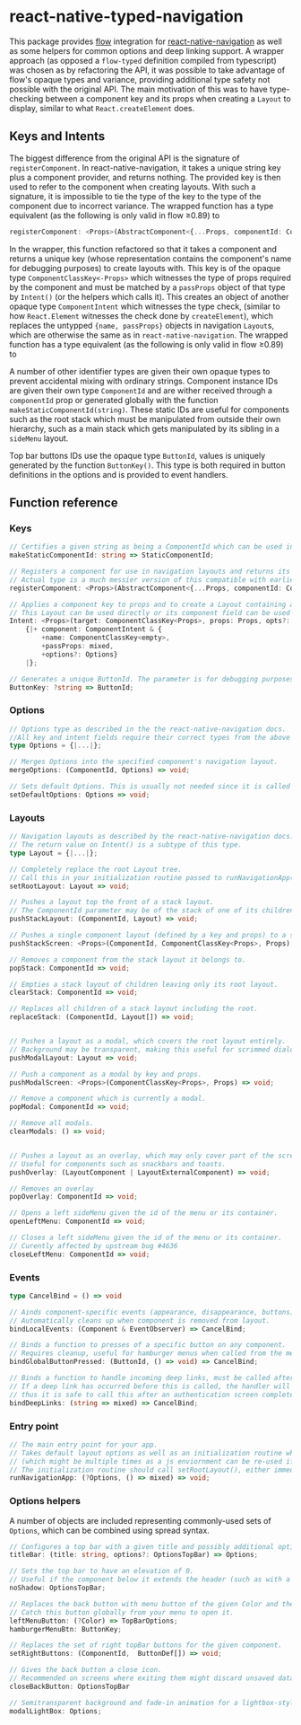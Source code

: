 react-native-typed-navigation
=============================

This package provides [flow](https://flow.org/) integration for [react-native-navigation](https://github.com/wix/react-native-navigation) as well as some helpers for common options and deep linking support. A wrapper approach (as opposed a `flow-typed` definition compiled from typescript) was chosen as by refactoring the API, it was possible to take advantage of flow's opaque types and variance, providing additional type safety not possible with the original API. The main motivation of this was to have type-checking between a component key and its props when creating a `Layout` to display, similar to what `React.createElement` does.

Keys and Intents
----------------

The biggest difference from the original API is the signature of `registerComponent`. In react-native-navigation, it takes a unique string key plus a component provider, and returns nothing.  The provided key is then used to refer to the component when creating layouts. With such a signature, it is impossible to tie the type of the key to the type of the component due to incorrect variance. The wrapped function has a type equivalent (as the following is only valid in flow ≥0.89) to

```ts
registerComponent: <Props>(AbstractComponent<{...Props, componentId: CommponentId}>) => ComponentClassKey<Props>
```

In the wrapper, this function refactored so that it takes a component and returns a unique key (whose representation contains the component's name for debugging purposes) to create layouts with. This key is of the opaque type `ComponentClassKey<-Props>` which witnesses the type of props required by the component and must be matched by a `passProps` object of that type by `Intent()` (or the helpers which calls it). This creates an object of another opaque type `ComponentIntent` which witnesses the type check, (similar to how `React.Element` witnesses the check done by `createElement`), which replaces the untypped `{name, passProps}` objects in navigation `Layout`s, which are otherwise the same as in `react-native-navigation`. The wrapped function has a type equivalent (as the following is only valid in flow ≥0.89) to

A number of other identifier types are given their own opaque types to prevent accidental mixing with ordinary strings. Component instance IDs are given their own type `ComponentId` and are wither received through a `componentId` prop or generated globally with the function `makeStaticComponentId(string)`. These static IDs are useful for components such as the root stack which must be manipulated from outside their own hierarchy, such as a main stack which gets manipulated by its sibling in a `sideMenu` layout.

Top bar buttons IDs use the opaque type `ButtonId`, values is uniquely generated by the function `ButtonKey()`. This type is both required in button definitions in the options and is provided to event handlers.

Function reference
------------------

### Keys

```ts
// Certifies a given string as being a ComponentId which can be used in layouts.
makeStaticComponentId: string => StaticComponentId;

// Registers a component for use in navigation layouts and returns its key
// Actual type is a much messier version of this compatible with earlier flow versions.
registerComponent: <Props>(AbstractComponent<{...Props, componentId: CommponentId}>) => ComponentClassKey<Props>;

// Applies a component key to props and to create a Layout containing an intent
// This Layout can be used directly or its component field can be used in options which require a raw ComponentIntent.
Intent: <Props>(target: ComponentClassKey<Props>, props: Props, opts?: Options) =>
    {|+ component: ComponentIntent & {
        +name: ComponentClassKey<empty>,
        +passProps: mixed,
        +options?: Options}
    |};

// Generates a unique ButtonId. The parameter is for debugging purposes only, like Symbol().
ButtonKey: ?string => ButtonId;
```

### Options

```ts
// Options type as described in the the react-native-navigation docs.
//All key and intent fields require their correct types from the above section.
type Options = {|...|};

// Merges Options into the specified component's navigation layout.
mergeOptions: (ComponentId, Options) => void;

// Sets default Options. This is usually not needed since it is called by runNavigationApp().
setDefaultOptions: Options => void;
```

### Layouts

```ts
// Navigation layouts as described by the react-native-navigation docs.
// The return value on Intent() is a subtype of this type.
type Layout = {|...|};

// Completely replace the root Layout tree.
// Call this in your initialization routine passed to runNavigationApp().
setRootLayout: Layout => void;

// Pushes a layout top the front of a stack layout.
// The ComponentId parameter may be of the stack of one of its children (such as the screen you're navigating from)
pushStackLayout: (ComponentId, Layout) => void;

// Pushes a single component layout (defined by a key and props) to a stack layout.
pushStackScreen: <Props>(ComponentId, ComponentClassKey<Props>, Props) => void;

// Removes a component from the stack layout it belongs to.
popStack: ComponentId => void;

// Empties a stack layout of children leaving only its root layout.
clearStack: ComponentId => void;

// Replaces all children of a stack layout including the root.
replaceStack: (ComponentId, Layout[]) => void;


// Pushes a layout as a modal, which covers the root layout entirely.
// Background may be transparent, making this useful for scrimmed dialogs.
pushModalLayout: Layout => void;

// Push a component as a modal by key and props.
pushModalScreen: <Props>(ComponentClassKey<Props>, Props) => void;

// Remove a component which is currently a modal.
popModal: ComponentId => void;

// Remove all modals.
clearModals: () => void;


// Pushes a layout as an overlay, which may only cover part of the screen, leaving the main layout running underneath.
// Useful for components such as snackbars and toasts.
pushOverlay: (LayoutComponent | LayoutExternalComponent) => void;

// Removes an overlay
popOverlay: ComponentId => void;

// Opens a left sideMenu given the id of the menu or its container.
openLeftMenu: ComponentId => void;

// Closes a left sideMenu given the id of the menu or its container.
// Curently affected by upstream bug #4636
closeLeftMenu: ComponentId => void;
```

### Events

```ts
type CancelBind = () => void

// Ainds component-specific events (appearance, disappearance, buttons) to methods on a specific component.
// Automatically cleans up when component is removed from layout.
bindLocalEvents: (Component & EventObserver) => CancelBind;

// Binds a function to presses of a specific button on any component.
// Requires cleanup, useful for hamburger menus when called from the menu.
bindGlobalButtonPressed: (ButtonId, () => void) => CancelBind;

// Binds a function to handle incoming deep links, must be called after each initialization.
// If a deep link has occurred before this is called, the handler will be called immediately with the link,
// thus it is safe to call this after an authentication screen completes without missing links.
bindDeepLinks: (string => mixed) => CancelBind;
```

### Entry point

```ts
// The main entry point for your app.
// Takes default layout options as well as an initialization routine which is called each time the app starts
// (which might be multiple times as a js enviornment can be re-used if the previous run was closed with the back button).
// The initialization routine should call setRootLayout(), either immediately of upon the result of a Promise.
runNavigationApp: (?Options, () => mixed) => void;
```

### Options helpers

A number of objects are included representing commonly-used sets of `Options`, which can be combined using spread syntax.

```ts
// Configures a top bar with a given title and possibly additional options
titleBar: (title: string, options?: OptionsTopBar) => Options;

// Sets the top bar to have an elevation of 0.
// Useful if the component below it extends the header (such as with a tab bar).
noShadow: OptionsTopBar;

// Replaces the back button with menu button of the given Color and the key hamburgerMenuBtn.
// Catch this button globally from your menu to open it.
leftMenuButton: (?Color) => TopBarOptions;
hamburgerMenuBtn: ButtonKey;

// Replaces the set of right topBar buttons for the given component.
setRightButtons: (ComponentId,  ButtonDef[]) => void;

// Gives the back button a close icon.
// Recommended on screens where exiting them might discard unsaved data.
closeBackButton: OptionsTopBar

// Semitransparent background and fade-in animation for a lightbox-style modal dialog
modalLightBox: Options;
```
